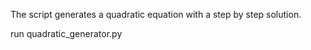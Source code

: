 The script generates a quadratic equation with a step by step solution.

run quadratic_generator.py 